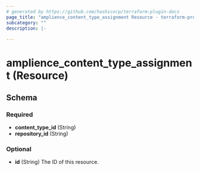 ```yaml
---
# generated by https://github.com/hashicorp/terraform-plugin-docs
page_title: "amplience_content_type_assignment Resource - terraform-provider-amplience"
subcategory: ""
description: |-
  
---
```


# amplience_content_type_assignment (Resource)





<!-- schema generated by tfplugindocs -->
## Schema

### Required

- **content_type_id** (String)
- **repository_id** (String)

### Optional

- **id** (String) The ID of this resource.


